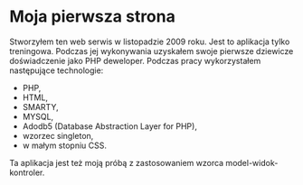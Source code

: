 # Moja pierwsza strona

Stworzyłem ten web serwis w listopadzie 2009 roku. Jest to aplikacja tylko treningowa. Podczas jej wykonywania uzyskałem swoje pierwsze dziewicze doświadczenie jako PHP deweloper. Podczas pracy wykorzystałem następujące technologie:
  - PHP,
  - HTML,
  - SMARTY,
  - MYSQL,
  - Adodb5 (Database Abstraction Layer for PHP),
  - wzorzec singleton,
  - w małym stopniu CSS.

Ta aplikacja jest też moją próbą z zastosowaniem wzorca model-widok-kontroler.


